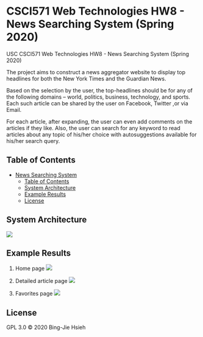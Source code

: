 # CSCI571 Web Technologies HW8 - News Searching System (Spring 2020)

USC CSCI571 Web Technologies HW8 - News Searching System (Spring 2020)

The project aims to construct a news aggregator website to display top headlines for both the New York Times and the Guardian News.

Based on the selection by the user, the top-headlines should be for any of the following domains – world, politics, business, technology, and sports. Each such article can be shared by the user on Facebook, Twitter ,or via Email.

For each article, after expanding, the user can even add comments on the articles if they like. Also, the user can search for any keyword to read articles about any topic of his/her choice with autosuggestions available for his/her search query.

## Table of Contents

- [News Searching System](#CSCI571-Web-Technologies-HW8---News-Searching-System-Spring-2020)
  - [Table of Contents](#table-of-contents)
  - [System Architecture](#system-architecture)
  - [Example Results](#example-results)
  - [License](#license)

## System Architecture

![](https://i.imgur.com/QVZDpdj.png)

## Example Results

1. Home page
    ![](https://i.imgur.com/RfyL8CU.jpg)

2. Detailed article page
    ![](https://i.imgur.com/ih5nKAH.jpg)

3. Favorites page
    ![](https://i.imgur.com/BWBtG6J.jpg)

## License

GPL 3.0 © 2020 Bing-Jie Hsieh

